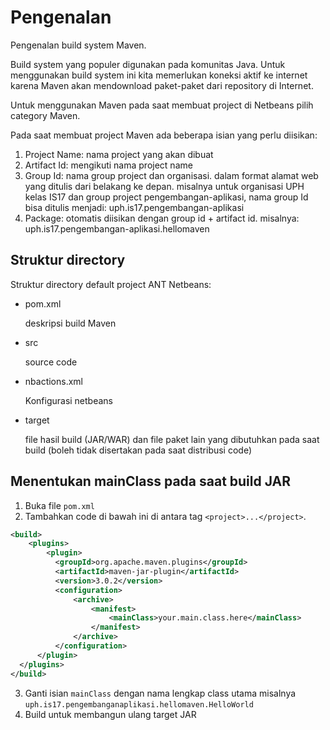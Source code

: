 # Pengenalan

Pengenalan build system Maven.

Build system yang populer digunakan pada komunitas Java. Untuk menggunakan build system ini kita memerlukan koneksi aktif ke internet karena Maven akan mendownload paket-paket dari repository di Internet.

Untuk menggunakan Maven pada saat membuat project di Netbeans pilih category Maven.

Pada saat membuat project Maven ada beberapa isian yang perlu diisikan:
1. Project Name: nama project yang akan dibuat
2. Artifact Id: mengikuti nama project name
3. Group Id: nama group project dan organisasi. dalam format alamat web yang ditulis dari belakang ke depan. misalnya untuk organisasi UPH kelas IS17 dan group project pengembangan-aplikasi, nama group Id bisa ditulis menjadi: uph.is17.pengembangan-aplikasi
4. Package: otomatis diisikan dengan group id + artifact id. misalnya: uph.is17.pengembangan-aplikasi.hellomaven

## Struktur directory

Struktur directory default project ANT Netbeans:

- pom.xml

  deskripsi build Maven

- src

  source code

- nbactions.xml

  Konfigurasi netbeans

- target

  file hasil build (JAR/WAR) dan file paket lain yang dibutuhkan pada saat build (boleh tidak disertakan pada saat distribusi code)

## Menentukan mainClass pada saat build JAR

1. Buka file `pom.xml`
2. Tambahkan code di bawah ini di antara tag `<project>...</project>`.

```XML
<build>
    <plugins>
        <plugin>
          <groupId>org.apache.maven.plugins</groupId>
          <artifactId>maven-jar-plugin</artifactId>
          <version>3.0.2</version>
          <configuration>
              <archive>
                  <manifest>
                      <mainClass>your.main.class.here</mainClass>
                  </manifest>
              </archive>
          </configuration>
      </plugin>
  </plugins>
</build>
```

3. Ganti isian `mainClass` dengan nama lengkap class utama misalnya `uph.is17.pengembanganaplikasi.hellomaven.HelloWorld`
4. Build untuk membangun ulang target JAR